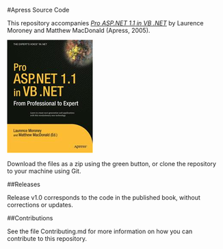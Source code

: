 #Apress Source Code

This repository accompanies [*Pro ASP.NET 1.1 in VB .NET*](http://www.apress.com/9781590593523) by Laurence Moroney and Matthew MacDonald (Apress, 2005).

![Cover image](9781590593523.jpg)

Download the files as a zip using the green button, or clone the repository to your machine using Git.

##Releases

Release v1.0 corresponds to the code in the published book, without corrections or updates.

##Contributions

See the file Contributing.md for more information on how you can contribute to this repository.
